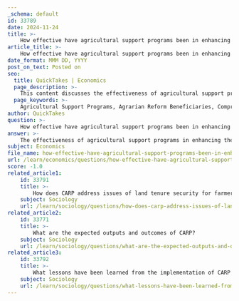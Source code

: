 ```yaml
---
_schema: default
id: 33789
date: 2024-11-24
title: >-
    How effective have agricultural support programs been in enhancing the welfare of Agrarian Reform Beneficiaries (ARBs)?
article_title: >-
    How effective have agricultural support programs been in enhancing the welfare of Agrarian Reform Beneficiaries (ARBs)?
date_format: MMM DD, YYYY
post_on_text: Posted on
seo:
  title: QuickTakes | Economics
  page_description: >-
    This content discusses the effectiveness of agricultural support programs in improving the welfare of Agrarian Reform Beneficiaries (ARBs) in the Philippines, analyzing the impact of the Comprehensive Agrarian Reform Program (CARP) and identifying challenges and future directions for enhancing support services.
  page_keywords: >-
    Agricultural Support Programs, Agrarian Reform Beneficiaries, Comprehensive Agrarian Reform Program, CARP, Welfare Enhancement, Land Tenure Improvement, Economic Growth, Poverty Alleviation, Infrastructure Development, ARBs, Philippines, Productivity Challenges, Farmer Support, Policy Evaluation, Rural Development
author: QuickTakes
question: >-
    How effective have agricultural support programs been in enhancing the welfare of Agrarian Reform Beneficiaries (ARBs)?
answer: >-
    The effectiveness of agricultural support programs in enhancing the welfare of Agrarian Reform Beneficiaries (ARBs) in the Philippines has been a subject of considerable analysis, particularly in the context of the Comprehensive Agrarian Reform Program (CARP). \n\n1. **Objectives of CARP**: The primary goal of CARP is to ensure equitable land ownership and to facilitate the economic and social growth of ARBs, thereby improving their quality of life. The Department of Agrarian Reform (DAR) plays a crucial role in implementing these objectives, which include Land Tenure Improvement (LTI) and providing necessary support services.\n\n2. **Historical Context**: Historically, agrarian reform efforts in the Philippines faced challenges due to a lack of complementary support services and infrastructure development. Previous programs failed to provide ARBs with the necessary tools and resources to maximize their productivity after land distribution. This gap has been recognized in the current CARP implementation, which aims to address these shortcomings.\n\n3. **Impact on Welfare**: A 2007 study by the Asia Pacific Policy Center, funded by the DAR, compared the welfare outcomes of ARBs with those of non-agrarian reform beneficiaries (NARBs). The findings indicated that while some ARBs received land titles, many still lacked essential infrastructure, such as farm-to-market roads and irrigation systems, which are critical for enhancing agricultural productivity and income.\n\n4. **Challenges and Critiques**: Despite the intentions of CARP, there have been significant criticisms regarding its effectiveness. For instance, productivity in key sectors like coconut and sugar has reportedly declined, and poverty incidence among ARBs was noted to be as high as 54% in 2011, which is higher than the general farmer population. This suggests that the program has not fully achieved its intended goals of poverty alleviation and economic empowerment.\n\n5. **Future Directions**: Evaluations of CARP over the past 30 years indicate that while substantial land areas have been reformed and a significant number of beneficiaries have been reached, the targeting of areas and beneficiaries has often been poor. Moving forward, it is suggested that the government should focus on enhancing agricultural support programs to modernize agriculture and better serve small farmers. This includes scaling up successful initiatives and ensuring that ARBs have access to the necessary resources and infrastructure to thrive.\n\nIn summary, while agricultural support programs under CARP have made strides in land distribution, their overall effectiveness in enhancing the welfare of ARBs has been mixed, with ongoing challenges that need to be addressed to fulfill the program's objectives.
subject: Economics
file_name: how-effective-have-agricultural-support-programs-been-in-enhancing-the-welfare-of-agrarian-reform-beneficiaries-arbs.md
url: /learn/economics/questions/how-effective-have-agricultural-support-programs-been-in-enhancing-the-welfare-of-agrarian-reform-beneficiaries-arbs
score: -1.0
related_article1:
    id: 33791
    title: >-
        How does CARP address issues of land tenure security for farmers?
    subject: Sociology
    url: /learn/sociology/questions/how-does-carp-address-issues-of-land-tenure-security-for-farmers
related_article2:
    id: 33771
    title: >-
        What are the expected outputs and outcomes of CARP?
    subject: Sociology
    url: /learn/sociology/questions/what-are-the-expected-outputs-and-outcomes-of-carp
related_article3:
    id: 33792
    title: >-
        What lessons have been learned from the implementation of CARP that can inform future agrarian reform policies?
    subject: Sociology
    url: /learn/sociology/questions/what-lessons-have-been-learned-from-the-implementation-of-carp-that-can-inform-future-agrarian-reform-policies
---
```


&nbsp;